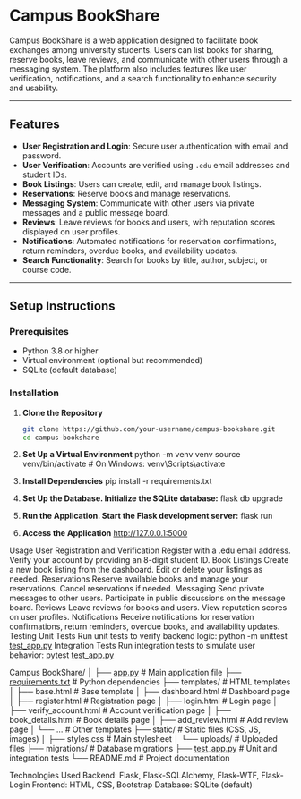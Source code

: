 # Campus BookShare

Campus BookShare is a web application designed to facilitate book exchanges among university students. Users can list books for sharing, reserve books, leave reviews, and communicate with other users through a messaging system. The platform also includes features like user verification, notifications, and a search functionality to enhance security and usability.

---

## Features

- **User Registration and Login**: Secure user authentication with email and password.
- **User Verification**: Accounts are verified using `.edu` email addresses and student IDs.
- **Book Listings**: Users can create, edit, and manage book listings.
- **Reservations**: Reserve books and manage reservations.
- **Messaging System**: Communicate with other users via private messages and a public message board.
- **Reviews**: Leave reviews for books and users, with reputation scores displayed on user profiles.
- **Notifications**: Automated notifications for reservation confirmations, return reminders, overdue books, and availability updates.
- **Search Functionality**: Search for books by title, author, subject, or course code.

---

## Setup Instructions

### Prerequisites

- Python 3.8 or higher
- Virtual environment (optional but recommended)
- SQLite (default database)

### Installation

1. **Clone the Repository**
   ```bash
   git clone https://github.com/your-username/campus-bookshare.git
   cd campus-bookshare
   
2.  **Set Up a Virtual Environment**
    python -m venv venv
    source venv/bin/activate  # On Windows: venv\Scripts\activate

3. **Install Dependencies**
   pip install -r requirements.txt

4. **Set Up the Database. Initialize the SQLite database:**
    flask db upgrade

5. **Run the Application. Start the Flask development server:**
    flask run

6. **Access the Application**
    http://127.0.0.1:5000

Usage
User Registration and Verification
Register with a .edu email address.
Verify your account by providing an 8-digit student ID.
Book Listings
Create a new book listing from the dashboard.
Edit or delete your listings as needed.
Reservations
Reserve available books and manage your reservations.
Cancel reservations if needed.
Messaging
Send private messages to other users.
Participate in public discussions on the message board.
Reviews
Leave reviews for books and users.
View reputation scores on user profiles.
Notifications
Receive notifications for reservation confirmations, return reminders, overdue books, and availability updates.
Testing
Unit Tests
Run unit tests to verify backend logic:
    python -m unittest [test_app.py](http://_vscodecontentref_/0)
Integration Tests
Run integration tests to simulate user behavior:
    pytest [test_app.py](http://_vscodecontentref_/1)


Campus BookShare/
│
├── [app.py](http://_vscodecontentref_/2)                 # Main application file
├── [requirements.txt](http://_vscodecontentref_/3)       # Python dependencies
├── templates/             # HTML templates
│   ├── base.html          # Base template
│   ├── dashboard.html     # Dashboard page
│   ├── register.html      # Registration page
│   ├── login.html         # Login page
│   ├── verify_account.html # Account verification page
│   ├── book_details.html  # Book details page
│   ├── add_review.html    # Add review page
│   └── ...                # Other templates
├── static/                # Static files (CSS, JS, images)
│   ├── styles.css         # Main stylesheet
│   └── uploads/           # Uploaded files
├── migrations/            # Database migrations
├── [test_app.py](http://_vscodecontentref_/4)            # Unit and integration tests
└── README.md              # Project documentation

Technologies Used
Backend: Flask, Flask-SQLAlchemy, Flask-WTF, Flask-Login
Frontend: HTML, CSS, Bootstrap
Database: SQLite (default)